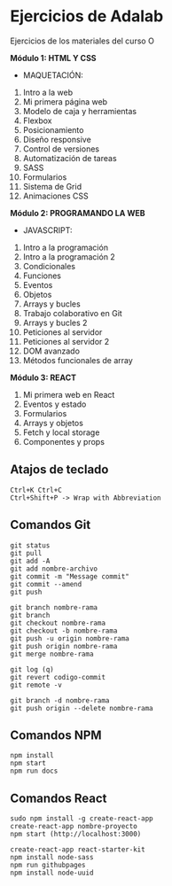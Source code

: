 # Ejercicios de Adalab

Ejercicios de los materiales del curso O

**Módulo 1: HTML Y CSS**

- MAQUETACIÓN:

1. Intro a la web
2. Mi primera página web
3. Modelo de caja y herramientas
4. Flexbox
5. Posicionamiento
6. Diseño responsive
7. Control de versiones
8. Automatización de tareas
9. SASS
10. Formularios
11. Sistema de Grid
12. Animaciones CSS

**Módulo 2: PROGRAMANDO LA WEB**

- JAVASCRIPT:

1. Intro a la programación
2. Intro a la programación 2
3. Condicionales
4. Funciones
5. Eventos
6. Objetos
7. Arrays y bucles
8. Trabajo colaborativo en Git
9. Arrays y bucles 2
10. Peticiones al servidor
11. Peticiones al servidor 2
12. DOM avanzado
13. Métodos funcionales de array

**Módulo 3: REACT**

1. Mi primera web en React
2. Eventos y estado
3. Formularios
4. Arrays y objetos
5. Fetch y local storage
6. Componentes y props

## Atajos de teclado

```
Ctrl+K Ctrl+C
Ctrl+Shift+P -> Wrap with Abbreviation
```

## Comandos Git

```
git status
git pull
git add -A
git add nombre-archivo
git commit -m "Message commit"
git commit --amend
git push
```

```
git branch nombre-rama
git branch
git checkout nombre-rama
git checkout -b nombre-rama
git push -u origin nombre-rama
git push origin nombre-rama
git merge nombre-rama
```

```
git log (q)
git revert codigo-commit
git remote -v
```

```
git branch -d nombre-rama
git push origin --delete nombre-rama
```

## Comandos NPM

```
npm install
npm start
npm run docs
```

## Comandos React

```
sudo npm install -g create-react-app
create-react-app nombre-proyecto
npm start (http://localhost:3000)
```

```
create-react-app react-starter-kit
npm install node-sass
npm run githubpages
npm install node-uuid
```
